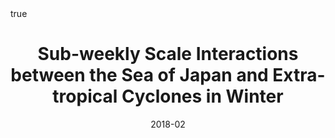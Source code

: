 ---
title: Sub-weekly Scale Interactions between the Sea of Japan and Extra-tropical Cyclones in Winter
event: Ocean Sciences Meeting 2018
event_url: https://www.agu.org/Ocean-Sciences-Meeting

location: Oregon Convection Center
address:
#  street: 450 Serra Mall
  city: Portland
  region: Oregon
#  postcode: '94305'
  country: United States

summary:
abstract: ""

# Talk start and end times.
#   End time can optionally be hidden by prefixing the line with `#`.
date: "2018-02"
#date_end: "2018-02-18"
all_day: false

# Schedule page publish date (NOT talk date).
publishDate: "2020-06-16T00:00:00Z"

authors: [Ning Zhao, Shinsuke Iwasaki, Atsuhiko Isobe, and Masaru Yamamoto]
tags: [oral]

# Is this a featured talk? (true/false)
featured: false


#links:
#- icon: twitter
#  icon_pack: fab
#  name: Follow
#  url: https://twitter.com/georgecushen
url_code: ""
url_pdf: ""
url_slides: ""
url_video: ""


# Enable math on this page?
math: true
---